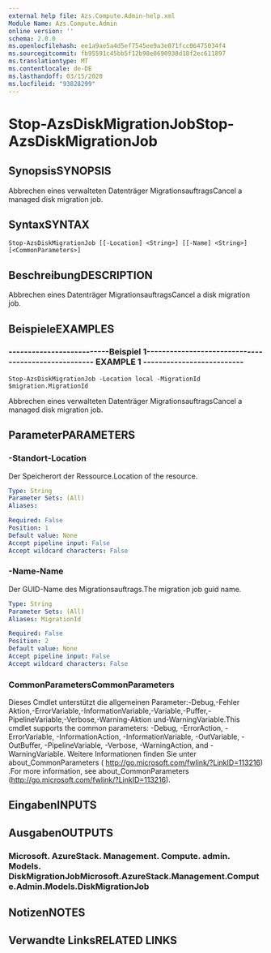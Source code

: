 ```yaml
---
external help file: Azs.Compute.Admin-help.xml
Module Name: Azs.Compute.Admin
online version: ''
schema: 2.0.0
ms.openlocfilehash: ee1a9ae5a4d5ef7545ee9a3e071fcc06475034f4
ms.sourcegitcommit: fb95591c45bb5f12b98e0690938d18f2ec611897
ms.translationtype: MT
ms.contentlocale: de-DE
ms.lasthandoff: 03/15/2020
ms.locfileid: "93828299"
---
```

# <span data-ttu-id="25780-101">Stop-AzsDiskMigrationJob</span><span class="sxs-lookup"><span data-stu-id="25780-101">Stop-AzsDiskMigrationJob</span></span>

## <span data-ttu-id="25780-102">Synopsis</span><span class="sxs-lookup"><span data-stu-id="25780-102">SYNOPSIS</span></span>
<span data-ttu-id="25780-103">Abbrechen eines verwalteten Datenträger Migrationsauftrags</span><span class="sxs-lookup"><span data-stu-id="25780-103">Cancel a managed disk migration job.</span></span>

## <span data-ttu-id="25780-104">Syntax</span><span class="sxs-lookup"><span data-stu-id="25780-104">SYNTAX</span></span>

```
Stop-AzsDiskMigrationJob [[-Location] <String>] [[-Name] <String>] [<CommonParameters>]
```

## <span data-ttu-id="25780-105">Beschreibung</span><span class="sxs-lookup"><span data-stu-id="25780-105">DESCRIPTION</span></span>
<span data-ttu-id="25780-106">Abbrechen eines Datenträger Migrationsauftrags</span><span class="sxs-lookup"><span data-stu-id="25780-106">Cancel a disk migration job.</span></span>

## <span data-ttu-id="25780-107">Beispiele</span><span class="sxs-lookup"><span data-stu-id="25780-107">EXAMPLES</span></span>

### <span data-ttu-id="25780-108">--------------------------Beispiel 1--------------------------</span><span class="sxs-lookup"><span data-stu-id="25780-108">-------------------------- EXAMPLE 1 --------------------------</span></span>
```
Stop-AzsDiskMigrationJob -Location local -MigrationId $migration.MigrationId
```

<span data-ttu-id="25780-109">Abbrechen eines verwalteten Datenträger Migrationsauftrags</span><span class="sxs-lookup"><span data-stu-id="25780-109">Cancel a managed disk migration job.</span></span>

## <span data-ttu-id="25780-110">Parameter</span><span class="sxs-lookup"><span data-stu-id="25780-110">PARAMETERS</span></span>

### <span data-ttu-id="25780-111">-Standort</span><span class="sxs-lookup"><span data-stu-id="25780-111">-Location</span></span>
<span data-ttu-id="25780-112">Der Speicherort der Ressource.</span><span class="sxs-lookup"><span data-stu-id="25780-112">Location of the resource.</span></span>

```yaml
Type: String
Parameter Sets: (All)
Aliases: 

Required: False
Position: 1
Default value: None
Accept pipeline input: False
Accept wildcard characters: False
```

### <span data-ttu-id="25780-113">-Name</span><span class="sxs-lookup"><span data-stu-id="25780-113">-Name</span></span>
<span data-ttu-id="25780-114">Der GUID-Name des Migrationsauftrags.</span><span class="sxs-lookup"><span data-stu-id="25780-114">The migration job guid name.</span></span>

```yaml
Type: String
Parameter Sets: (All)
Aliases: MigrationId

Required: False
Position: 2
Default value: None
Accept pipeline input: False
Accept wildcard characters: False
```

### <span data-ttu-id="25780-115">CommonParameters</span><span class="sxs-lookup"><span data-stu-id="25780-115">CommonParameters</span></span>
<span data-ttu-id="25780-116">Dieses Cmdlet unterstützt die allgemeinen Parameter:-Debug,-Fehler Aktion,-ErrorVariable,-InformationVariable,-Variable,-Puffer,-PipelineVariable,-Verbose,-Warning-Aktion und-WarningVariable.</span><span class="sxs-lookup"><span data-stu-id="25780-116">This cmdlet supports the common parameters: -Debug, -ErrorAction, -ErrorVariable, -InformationAction, -InformationVariable, -OutVariable, -OutBuffer, -PipelineVariable, -Verbose, -WarningAction, and -WarningVariable.</span></span> <span data-ttu-id="25780-117">Weitere Informationen finden Sie unter about_CommonParameters ( http://go.microsoft.com/fwlink/?LinkID=113216) .</span><span class="sxs-lookup"><span data-stu-id="25780-117">For more information, see about_CommonParameters (http://go.microsoft.com/fwlink/?LinkID=113216).</span></span>

## <span data-ttu-id="25780-118">Eingaben</span><span class="sxs-lookup"><span data-stu-id="25780-118">INPUTS</span></span>

## <span data-ttu-id="25780-119">Ausgaben</span><span class="sxs-lookup"><span data-stu-id="25780-119">OUTPUTS</span></span>

### <span data-ttu-id="25780-120">Microsoft. AzureStack. Management. Compute. admin. Models. DiskMigrationJob</span><span class="sxs-lookup"><span data-stu-id="25780-120">Microsoft.AzureStack.Management.Compute.Admin.Models.DiskMigrationJob</span></span>

## <span data-ttu-id="25780-121">Notizen</span><span class="sxs-lookup"><span data-stu-id="25780-121">NOTES</span></span>

## <span data-ttu-id="25780-122">Verwandte Links</span><span class="sxs-lookup"><span data-stu-id="25780-122">RELATED LINKS</span></span>

